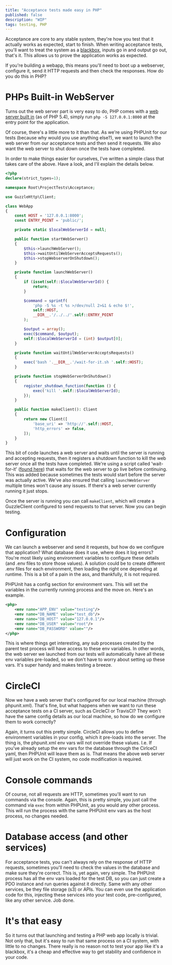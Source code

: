 ```yaml
---
title: "Acceptance tests made easy in PHP"
published: false
description: "WIP"
tags: testing, PHP
---
```


Acceptance are core to any stable system, they're how you test that it actually works as expected, start to finish. When writing acceptance tests, you'll want to treat the system as a [blackbox](http://softwaretestingfundamentals.com/acceptance-testing/), inputs go in and output go out, that's it. This allows us to prove the application works as expected.

If you're building a webapp, this means you'll need to boot up a webserver, configure it, send it HTTP requests and then check the responses. How do you do this in PHP?

# PHPs Built-in WebServer
Turns out the web server part is very easy to do, PHP comes with a [web server built in](http://php.net/manual/en/features.commandline.webserver.php) (as of PHP 5.4), simply run `php -S 127.0.0.1:8000` at the entry point for the application.

Of course, there's a little more to it than that. As we're using PHPUnit for our tests (because why would you use anything else?), we want to launch the web server from our acceptance tests and then send it requests. We also want the web server to shut down once the tests have completed. 

In order to make things easier for ourselves, I've written a simple class that takes care of the above. Have a look, and I'll explain the details below.

```php
<?php
declare(strict_types=1);

namespace Root\ProjectTests\Acceptance;

use GuzzleHttp\Client;

class WebApp
{
    const HOST = '127.0.0.1:8000';
    const ENTRY_POINT = 'public/';

    private static $localWebServerId = null;

    public function startWebServer()
    {
        $this->launchWebServer();
        $this->waitUntilWebServerAcceptsRequests();
        $this->stopWebserverOnShutdown();
    }

    private function launchWebServer()
    {
        if (isset(self::$localWebServerId)) {
            return;
        }

        $command = sprintf(
            'php -S %s -t %s >/dev/null 2>&1 & echo $!',
            self::HOST,
            __DIR__.'/../../'.self::ENTRY_POINT
        );

        $output = array();
        exec($command, $output);
        self::$localWebServerId = (int) $output[0];
    }

    private function waitUntilWebServerAcceptsRequests()
    {
        exec('bash '.__DIR__.'/wait-for-it.sh '.self::HOST);
    }

    private function stopWebServerOnShutdown()
    {
        register_shutdown_function(function () {
            exec('kill '.self::$localWebServerId);
        });
    }

    public function makeClient(): Client
    {
        return new Client([
            'base_uri' => 'http://'.self::HOST,
            'http_errors' => false,
        ]);
    }
}
```
This bit of code launches a web server and waits until the server is running and accepting requests, then it registers a shutdown function to kill the web server once all the tests have completed. We're using a script called 'wait-for-it' ([found here](https://github.com/vishnubob/wait-for-it)) that waits for the web server to go live before continuing. This was added because sometimes the tests would start before the server was actually active. We've also ensured that calling `launchWebServer` multiple times won't cause any issues. If there's a web server currently running it just stops.

Once the server is running you can call `makeClient`, which will create a GuzzleClient configured to send requests to that server. Now you can begin testing.

# Configuration
We can launch a webserver and send it requests, but how do we configure that application? What database does it use, where does it log errors? You're most likely using environment variables to configure these details (and .env files to store those values). A solution could be to create different .env files for each environment, then loading the right one depending at runtime. This is a bit of a pain in the ass, and thankfully, it is not required.

PHPUnit has a config section for environment vars. This will set the variables in the currently running process and the move on. Here's an example.

```xml
<php>
    <env name="APP_ENV" value="testing"/>
    <env name="DB_NAME" value="test_db"/>
    <env name="DB_HOST" value="127.0.0.1"/>
    <env name="DB_USER" value="root"/>
    <env name="DB_PASSWORD" value=""/>
</php>
```

This is where things get interesting, any sub processes created by the parent test process will have access to these env variables. In other words, the web server we launched from our tests will automatically have all these env variables pre-loaded, so we don't have to worry about setting up these vars. It's super handy and makes testing a breeze.

# CircleCI
Now we have a web server that's configured for our local machine (through phpunit.xml). That's fine, but what happens when we want to run these acceptance tests on a CI server, such as CircleCI or TravisCI? They won't have the same config details as our local machine, so how do we configure them to work correctly?

Again, it turns out this pretty simple. CircleCI allows you to define environment variables in your config, which it pre-loads into the server. The thing is, the phpunit.xml env vars will not override these values. I.e. If you've already setup the env vars for the database through the CirlceCI yaml, then PHPUnit will leave them as is. That means the above web server will just work on the CI system, no code modification is required.

# Console commands
Of course, not all requests are HTTP, sometimes you'll want to run commands via the console. Again, this is pretty simple, you just call the command via `exec` from within PHPUnit, as you would any other process. This will run the process with the same PHPUnit env vars as the host process, no changes needed.

# Database access (and other services)
For acceptance tests, you can't always rely on the response of HTTP requests, sometimes you'll need to check the values in the database and make sure they're correct. This is, yet again, very simple. The PHPUnit process has all the env vars loaded for the test DB, so you can just create a PDO instance and run queries against it directly. Same with any other services, be they file storage (s3) or APIs. You can even use the application code for this, injecting these services into your test code, pre-configured, like any other service. Job done.

# It's that easy
So it turns out that launching and testing a PHP web app locally is trivial. Not only that, but it's easy to run that same process on a CI system, with little to no changes. There really is no reason not to test your app like it's a blackbox, it's a cheap and effective way to get stability and confidence in your code.
